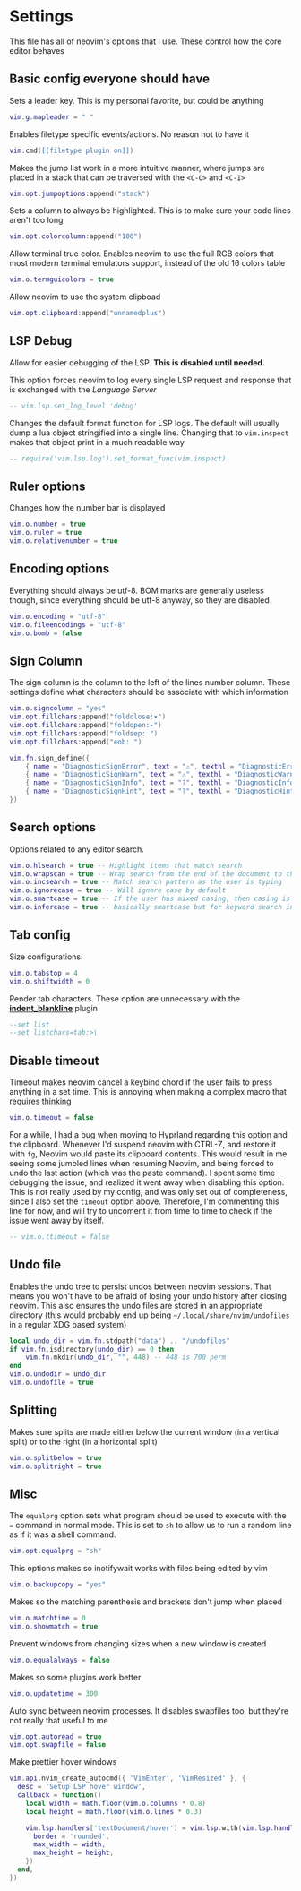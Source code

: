 # Settings

This file has all of neovim's options that I use. These control how the core
editor behaves

## Basic config everyone should have

Sets a leader key. This is my personal favorite, but could be anything

```lua
vim.g.mapleader = " "
```

Enables filetype specific events/actions. No reason not to have it

```lua
vim.cmd([[filetype plugin on]])
```

Makes the jump list work in a more intuitive manner, where jumps are placed in a
stack that can be traversed with the `<C-O>` and `<C-I>`

```lua
vim.opt.jumpoptions:append("stack")
```

Sets a column to always be highlighted. This is to make sure your code lines
aren't too long

```lua
vim.opt.colorcolumn:append("100")
```

Allow terminal true color. Enables neovim to use the full RGB colors that most
modern terminal emulators support, instead of the old 16 colors table

```lua
vim.o.termguicolors = true
```

Allow neovim to use the system clipboad

```lua
vim.opt.clipboard:append("unnamedplus")
```

## LSP Debug

Allow for easier debugging of the LSP. **This is disabled until needed.**

This option forces neovim to log every single LSP request and response that is
exchanged with the _Language Server_

```lua
-- vim.lsp.set_log_level 'debug'
```

Changes the default format function for LSP logs. The default will usually dump
a lua object stringified into a single line. Changing that to `vim.inspect`
makes that object print in a much readable way

```lua
-- require('vim.lsp.log').set_format_func(vim.inspect)
```

## Ruler options

Changes how the number bar is displayed

```lua
vim.o.number = true
vim.o.ruler = true
vim.o.relativenumber = true
```

## Encoding options

Everything should always be utf-8. BOM marks are generally useless though, since
everything should be utf-8 anyway, so they are disabled

```lua
vim.o.encoding = "utf-8"
vim.o.fileencodings = "utf-8"
vim.o.bomb = false
```

## Sign Column

The sign column is the column to the left of the lines number column. These
settings define what characters should be associate with which information

```lua
vim.o.signcolumn = "yes"
vim.opt.fillchars:append("foldclose:▾")
vim.opt.fillchars:append("foldopen:▸")
vim.opt.fillchars:append("foldsep: ")
vim.opt.fillchars:append("eob: ")

vim.fn.sign_define({
	{ name = "DiagnosticSignError", text = "⚠", texthl = "DiagnosticError" },
	{ name = "DiagnosticSignWarn", text = "⚠", texthl = "DiagnosticWarn" },
	{ name = "DiagnosticSignInfo", text = "?", texthl = "DiagnosticInfo" },
	{ name = "DiagnosticSignHint", text = "?", texthl = "DiagnosticHint" },
})
```

## Search options

Options related to any editor search.

```lua
vim.o.hlsearch = true -- Highlight items that match search
vim.o.wrapscan = true -- Wrap search from the end of the document to the start
vim.o.incsearch = true -- Match search pattern as the user is typing
vim.o.ignorecase = true -- Will ignore case by default
vim.o.smartcase = true -- If the user has mixed casing, then casing is relevat. Otherwise, ignore it
vim.o.infercase = true -- basically smartcase but for keyword search in insert mode.
```

## Tab config

Size configurations:

```lua
vim.o.tabstop = 4
vim.o.shiftwidth = 0
```

Render tab characters. These option are unnecessary with the
[**indent_blankline**](https://github.com/lukas-reineke/indent-blankline.nvim)
plugin

```lua
--set list
--set listchars=tab:>\
```

## Disable timeout

Timeout makes neovim cancel a keybind chord if the user fails to press anything
in a set time. This is annoying when making a complex macro that requires
thinking

```lua
vim.o.timeout = false
```

For a while, I had a bug when moving to Hyprland regarding this option and the
clipboard. Whenever I'd suspend neovim with CTRL-Z, and restore it with `fg`,
Neovim would paste its clipboard contents. This would result in me seeing some
jumbled lines when resuming Neovim, and being forced to undo the last action
(which was the paste command). I spent some time debugging the issue, and
realized it went away when disabling this option. This is not really used by my
config, and was only set out of completeness, since I also set the `timeout`
option above. Therefore, I'm commenting this line for now, and will try to
uncoment it from time to time to check if the issue went away by itself.

```lua
-- vim.o.ttimeout = false
```

## Undo file

Enables the undo tree to persist undos between neovim sessions. That means you
won't have to be afraid of losing your undo history after closing neovim. This
also ensures the undo files are stored in an appropriate directory (this would
probably end up being `~/.local/share/nvim/undofiles` in a regular XDG based
system)

```lua
local undo_dir = vim.fn.stdpath("data") .. "/undofiles"
if vim.fn.isdirectory(undo_dir) == 0 then
	vim.fn.mkdir(undo_dir, "", 448) -- 448 is 700 perm
end
vim.o.undodir = undo_dir
vim.o.undofile = true
```

## Splitting

Makes sure splits are made either below the current window (in a vertical split)
or to the right (in a horizontal split)

```lua
vim.o.splitbelow = true
vim.o.splitright = true
```

## Misc

The `equalprg` option sets what program should be used to execute with the `=`
command in normal mode. This is set to `sh` to allow us to run a random line as
if it was a shell command.

```lua
vim.opt.equalprg = "sh"
```

This options makes so inotifywait works with files being edited by vim

```lua
vim.o.backupcopy = "yes"
```

Makes so the matching parenthesis and brackets don't jump when placed

```lua
vim.o.matchtime = 0
vim.o.showmatch = true
```

Prevent windows from changing sizes when a new window is created

```lua
vim.o.equalalways = false
```

Makes so some plugins work better

```lua
vim.o.updatetime = 300
```

Auto sync between neovim processes. It disables swapfiles too, but they're not
really that useful to me

```lua
vim.opt.autoread = true
vim.opt.swapfile = false
```

Make prettier hover windows

```lua
vim.api.nvim_create_autocmd({ 'VimEnter', 'VimResized' }, {
  desc = 'Setup LSP hover window',
  callback = function()
    local width = math.floor(vim.o.columns * 0.8)
    local height = math.floor(vim.o.lines * 0.3)

    vim.lsp.handlers['textDocument/hover'] = vim.lsp.with(vim.lsp.handlers.hover, {
      border = 'rounded',
      max_width = width,
      max_height = height,
    })
  end,
})
```

